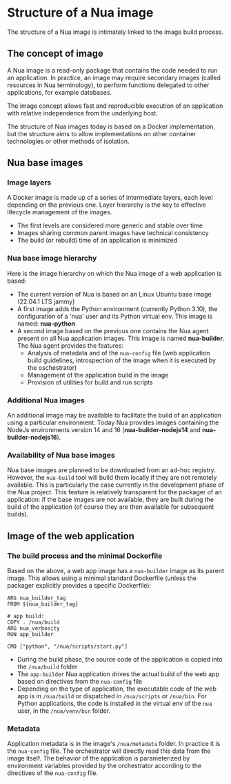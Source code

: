 # Structure of a Nua image

The structure of a Nua image is intimately linked to the image build process.

## The concept of image

A Nua image is a read-only package that contains the code needed to run an application. In practice, an image may require secondary images (called resources in Nua terminology), to perform functions delegated to other applications, for example databases.

The image concept allows fast and reproducible execution of an application with relative independence from the underlying host.

The structure of Nua images today is based on a Docker implementation, but the structure aims to allow implementations on other container technologies or other methods of isolation.

## Nua base images

### Image layers

A Docker image is made up of a series of intermediate layers, each level depending on the previous one. Layer hierarchy is the key to effective lifecycle management of the images.

-   The first levels are considered more generic and stable over time
-   Images sharing common parent images have technical consistency
-   The build (or rebuild) time of an application is minimized

### Nua base image hierarchy

Here is the image hierarchy on which the Nua image of a web application is based:

-   The current version of Nua is based on an Linux Ubuntu base image (22.04.1 LTS jammy)
-   A first image adds the Python environment (currently Python 3.10), the configuration of a 'nua' user and its Python virtual env. This image is named: **nua-python**
-   A second image based on the previous one contains the Nua agent present on all Nua application images. This image is named **nua-builder**. The Nua agent provides the features:
    -   Analysis of metadata and of the `nua-config` file (web application build guidelines, introspection of the image when it is executed by the oschestrator)
    -   Management of the application build in the image
    -   Provision of utilities for build and run scripts

### Additional Nua images

An additional image may be available to facilitate the build of an application using a particular environment.
Today Nua provides images containing the NodeJs environments version 14 and 16 (**nua-builder-nodejs14** and **nua-builder-nodejs16**).

### Availability of Nua base images

Nua base images are planned to be downloaded from an ad-hoc registry. However, the `nua-build` tool will build them locally if they are not remotely available. This is particularly the case currently in the development phase of the Nua project.
This feature is relatively transparent for the packager of an application: if the base images are not available, they are built during the build of the application (of course they are then available for subsequent builds).

## Image of the web application

### The build process and the minimal Dockerfile

Based on the above, a web app image has a `nua-builder` image as its parent image. This allows using a minimal standard Dockerfile (unless the packager explicitly provides a specific Dockerfile):

    ARG nua_builder_tag
    FROM ${nua_builder_tag}

    # app build:
    COPY . /nua/build
    ARG nua_verbosity
    RUN app_builder

    CMD ["python", "/nua/scripts/start.py"]

- During the build phase, the source code of the application is copied into the `/nua/build` folder
- The `app-builder` Nua application drives the actual build of the web app based on directives from the `nua-config` file
- Depending on the type of application, the executable code of the web app is in `/nua/build` or dispatched in `/nua/scripts` or `/nua/bin`. For Python applications, the code is installed in the virtual env of the `nua` user, in the `/nua/venv/bin` folder.

### Metadata

Application metadata is in the image's `/nua/metadata` folder. In practice it is the `nua-config` file. The orchestrator will directly read this data from the image itself. The behavior of the application is parameterized by environment variables provided by the orchestrator according to the directives of the `nua-config` file.
